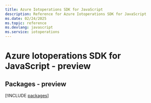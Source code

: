 ```yaml
---
title: Azure Iotoperations SDK for JavaScript
description: Reference for Azure Iotoperations SDK for JavaScript
ms.date: 02/24/2025
ms.topic: reference
ms.devlang: javascript
ms.service: iotoperations
---
```

# Azure Iotoperations SDK for JavaScript - preview
## Packages - preview
[!INCLUDE [packages](iotoperations-index.md)]